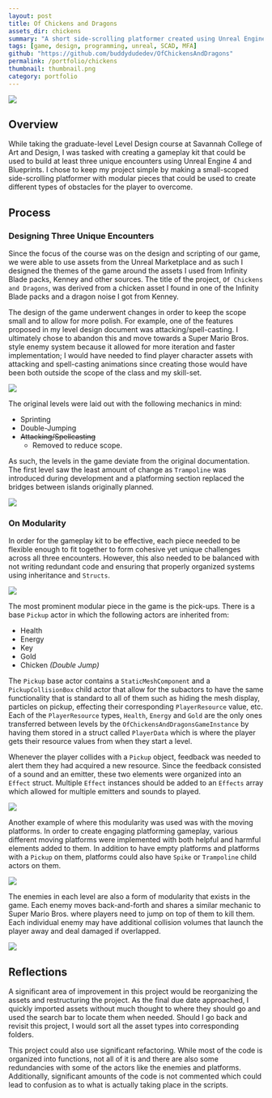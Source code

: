 ```yaml
---
layout: post
title: Of Chickens and Dragons
assets_dir: chickens
summary: "A short side-scrolling platformer created using Unreal Engine 4 and Blueprints."
tags: [game, design, programming, unreal, SCAD, MFA]
github: "https://github.com/buddydudedev/OfChickensAndDragons"
permalink: /portfolio/chickens
thumbnail: thumbnail.png
category: portfolio
---
```


<a href="/assets/chickens/jump.png" target="_blank">![](/assets/chickens/jump.png)</a>

## Overview

While taking the graduate-level Level Design course at Savannah College of Art and Design, I was tasked with creating a gameplay kit that could be used to build at least three unique encounters using Unreal Engine 4 and Blueprints. I chose to keep my project simple by making a small-scoped side-scrolling platformer with modular pieces that could be used to create different types of obstacles for the player to overcome.

## Process

### Designing Three Unique Encounters

Since the focus of the course was on the design and scripting of our game, we were able to use assets from the Unreal Marketplace and as such I designed the themes of the game around the assets I used from Infinity Blade packs, Kenney and other sources. The title of the project, `Of Chickens and Dragons`, was derived from a chicken asset I found in one of the Infinity Blade packs and a dragon noise I got from Kenney.

The design of the game underwent changes in order to keep the scope small and to allow for more polish. For example, one of the features proposed in my level design document was attacking/spell-casting. I ultimately chose to abandon this and move towards a Super Mario Bros. style enemy system because it allowed for more iteration and faster implementation; I would have needed to find player character assets with attacking and spell-casting animations since creating those would have been both outside the scope of the class and my skill-set.

<a href="/assets/chickens/DDucharme_P2_font1024_3.png" target="_blank">![](/assets/chickens/DDucharme_P2_font1024_3.png)</a>

The original levels were laid out with the following mechanics in mind:

- Sprinting
- Double-Jumping
- ~~Attacking/Spellcasting~~
  - Removed to reduce scope.

As such, the levels in the game deviate from the original documentation. The first level saw the least amount of change as `Trampoline` was introduced during development and a platforming section replaced the bridges between islands originally planned.

<a href="/assets/chickens/DDucharme_P2_font1024_5.png" target="_blank">![](/assets/chickens/DDucharme_P2_font1024_5.png)</a>

### On Modularity

In order for the gameplay kit to be effective, each piece needed to be flexible enough to fit together to form cohesive yet unique challenges across all three encounters. However, this also needed to be balanced with not writing redundant code and ensuring that properly organized systems using inheritance and `Structs`.

<a href="/assets/chickens/SwampEditor.png" target="_blank">![](/assets/chickens/SwampEditor.png)</a>

The most prominent modular piece in the game is the pick-ups. There is a base `Pickup` actor in which the following actors are inherited from:

- Health
- Energy
- Key
- Gold
- Chicken *(Double Jump)*
  
The `Pickup` base actor contains a `StaticMeshComponent` and a `PickupCollisionBox` child actor that allow for the subactors to have the same functionality that is standard to all of them such as hiding the mesh display, particles on pickup, effecting their corresponding `PlayerResource` value, etc. Each of the `PlayerResource` types, `Health`, `Energy` and `Gold` are the only ones transferred between levels by the `OfChickensAndDragonsGameInstance` by having them stored in a struct called `PlayerData` which is where the player gets their resource values from when they start a level.

Whenever the player collides with a `Pickup` object, feedback was needed to alert them they had acquired a new resource. Since the feedback consisted of a sound and an emitter, these two elements were organized into an `Effect` struct. Multiple `Effect` instances should be added to an `Effects` array which allowed for multiple emitters and sounds to played.

<a href="/assets/chickens/PickupEffects.png" target="_blank">![](/assets/chickens/PickupEffects.png)</a>

Another example of where this modularity was used was with the moving platforms. In order to create engaging platforming gameplay, various different moving platforms were implemented with both helpful and harmful elements added to them. In addition to have empty platforms and platforms with a `Pickup` on them, platforms could also have `Spike` or `Trampoline` child actors on them.

<a href="/assets/chickens/Trampoline.png" target="_blank">![](/assets/chickens/Trampoline.png)</a>

The enemies in each level are also a form of modularity that exists in the game. Each enemy moves back-and-forth and shares a similar mechanic to Super Mario Bros. where players need to jump on top of them to kill them. Each individual enemy may have additional collision volumes that launch the player away and deal damaged if overlapped.

<a href="/assets/chickens/BearDeath.png" target="_blank">![](/assets/chickens/BearDeath.png)</a>

## Reflections

A significant area of improvement in this project would be reorganizing the assets and restructuring the project. As the final due date approached, I quickly imported assets without much thought to where they should go and used the search bar to locate them when needed. Should I go back and revisit this project, I would sort all the asset types into corresponding folders.

This project could also use significant refactoring. While most of the code is organized into functions, not all of it is and there are also some redundancies with some of the actors like the enemies and platforms. Additionally, significant amounts of the code is not commented which could lead to confusion as to what is actually taking place in the scripts.